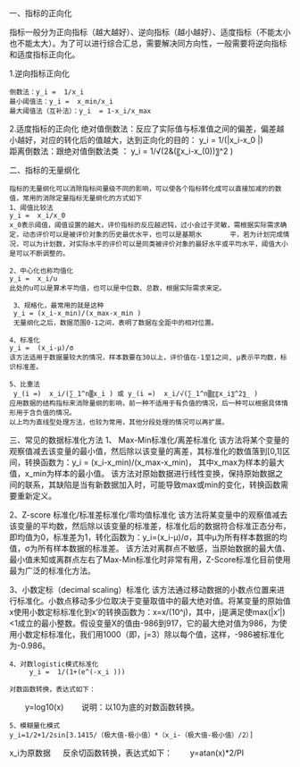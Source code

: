 一、指标的正向化

指标一般分为正向指标（越大越好）、逆向指标（越小越好）、适度指标（不能太小也不能太大）。为了可以进行综合汇总，需要解决同方向性，一般需要将逆向指标和适度指标正向化。

1.逆向指标正向化

    倒数法：y_i =  1/x_i 
    最小阈值法：y_i =  x_min/x_i     
    最大阈值法（互补法）：y_i  = 1-x_i/x_max 


2.适度指标的正向化
    绝对值倒数法：反应了实际值与标准值之间的偏差，偏差越小越好，对应的转化后的值越大，达到正向化的目的：
    y_i = 1/(|x_i-x_0 |)    
    距离倒数法：跟绝对值倒数法类 ：
    y_i =  1/√(2&(〖x_i-x_(0))〗^2 )

二、指标的无量纲化

    指标的无量纲化可以消除指标间量级不同的影响，可以使各个指标转化成可以直接加减的的数值，常用的消除定量指标无量纲化的方式如下
    1、阈值比较法
    y_i =  x_i/x_0 
    x_0表示阈值，阈值设置的越大，评价指标的反应越迟钝，过小会过于灵敏，需根据实际需求确定，动态评价可以是被评价对象的历史最优水平，也可以是基期水       平，若为计划完成情况，可以为计划数，对实际水平的评价可以是同类被评价对象的最好水平或平均水平，阈值大小是可以不断调整的。

    2、中心化也称均值化
    y_i =  x_i/u
    此处的u可以是算术平均值，也可以是中位数、总数，根据实际需求来定。

     3、规格化，最常用的就是这种
     y_i = (x_i-x_min)/(x_max-x_min )
     无量纲化之后，数据范围0-1之间，表明了数据在全距中的相对位置。

    4、标准化
    y_i =  (x_i-μ)/σ
    该方法适用于数据量较大的情况，样本数要在30以上，评价值在-1至1之间, μ表示平均数，标识标准差。

    5、比重法
     y_(i =)  x_i/(∑_1^n▒x_i ) 或 y_(i =)  x_i/√(∑_1^n▒〖〖x_i〗^2〗_ )
    应用数据的结构指标来消除量纲的影响，前一种不适用于有负值的情况，后一种可以根据具体情形用于含负值的情况。
    以上均为直线型处理方法，也较为常用，其他分段处理的情况可以再扩展。

三、常见的数据标准化方法
   1、 Max-Min标准化/离差标准化
   该方法将某个变量的观察值减去该变量的最小值，然后除以该变量的离差，其标准化的数值落到[0,1]区间，转换函数为：y_i = (x_i-x_min)/(x_max-x_min)，   其中x_max为样本的最大值，x_min为样本的最小值。
该方法对原始数据进行线性变换，保持原始数据之间的联系，其缺陷是当有新数据加入时，可能导致max或min的变化，转换函数需要重新定义。

   2、Z-score 标准化/标准差标准化/零均值标准化
该方法将某变量中的观察值减去该变量的平均数，然后除以该变量的标准差，标准化后的数据符合标准正态分布，即均值为0，标准差为1，转化函数为：y_i=(x_i-μ)/σ，其中μ为所有样本数据的均值，σ为所有样本数据的标准差。
该方法对离群点不敏感，当原始数据的最大值、最小值未知或离群点左右了Max-Min标准化时非常有用，Z-Score标准化目前使用最为广泛的标准化方法。

   3、小数定标（decimal scaling）标准化
该方法通过移动数据的小数点位置来进行标准化。小数点移动多少位取决于变量取值中的最大绝对值。将某变量的原始值x使用小数定标标准化到x’的转换函数为：x=x/(10^j)，其中，j是满足使max(|x’|)<1成立的最小整数。假设变量X的值由-986到917，它的最大绝对值为986，为使用小数定标标准化，我们用1000（即，j=3）除以每个值，这样，-986被标准化为-0.986。

    4、对数logistic模式标准化
         y_i =  1/(1+(e^(-x_i )))

    对数函数转换，表达式如下：
　　y=log10(x)
　　说明：以10为底的对数函数转换。
  
    5、模糊量化模式
    y_i=1/2+1/2sin[3.1415/（极大值-极小值）*（x_i-（极大值-极小值）/2）]      
x_i为原数据
　  反余切函数转换，表达式如下：
　　y=atan(x)*2/PI

